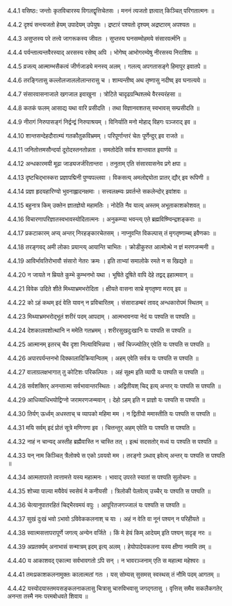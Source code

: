 4.4.1
वसिष्ठः:
जन्तोः कृतविचारस्य विगलद्वृत्तिचेतसः ।
मननं त्यजतो ज्ञत्वात् किञ्चित् परिगतात्मनः ॥


4.4.2
दृश्यं सन्त्यजतो हेयम् उपादेयम् उपेयुषः ।
द्रष्टारं पश्यतो दृश्यम् अद्रष्टारम् अपश्यतः ॥


4.4.3
असुप्तस्य परे तत्त्वे जागरूकस्य जीवतः ।
सुप्तस्य घनसम्मोहमये संसारवर्त्मनि ॥


4.4.4
पर्यन्तात्यन्तवैरस्याद् अरसस्य रसेष्व् अपि ।
भोगेष्व् आभोगरम्येषु नीरसस्य निराशिषः ॥


4.4.5
व्रजत्य् आत्माम्भसैकत्वं जीर्णजाड्ये मनस्य् अलम् ।
गलत्य् अपगतासङ्गे हिमापूर इवातपे ॥


4.4.6
तरङ्गितासु कल्लोलजाललोलान्तरासु च ।
शाम्यन्तीष्व् अथ तृष्णासु नदीष्व् इव घनात्यये ॥


4.4.7
संसारवासनाजाले खगजाल इवाखुना ।
त्रोटिते चादृढग्रन्थिश्लथे वैरस्यरंहसा ॥


4.4.8
कतकं फलम् आसाद्य यथा वारि प्रसीदति ।
तथा विज्ञानवशतस् स्वभावस् सम्प्रसीदति ॥


4.4.9
नीरागं निरुपासङ्गं निर्द्वन्द्वं निरुपाश्रयम् ।
विनिर्याति मनो मोहाद् विहगः पञ्जराद् इव ॥


4.4.10
शान्तसन्देहदौरात्म्यं गतकौतुकविभ्रमम् ।
परिपूर्णान्तरं चेतः पूर्णेन्दुर् इव राजते ॥


4.4.11
जनितोत्तमसौन्दर्या दूरोदस्तनतोन्नता ।
समतोदेति सर्वत्र शान्तवात इवार्णवे ॥


4.4.12
अन्धकारमयी मूढा जाड्यजर्जरितान्तरा ।
तनुताम् एति संसारवासनेव प्रगे क्षपा ॥


4.4.13
दृष्टचिद्भास्करा प्रज्ञापद्मिनी पुण्यपल्लवा ।
विकसत्य् अमलोद्द्योता प्रातर् द्यौर् इव रूपिणी ॥


4.4.14
प्रज्ञा हृदयहारिण्यो भुवनाह्लादनक्षमाः ।
सत्त्वलक्ष्म्यः प्रवर्तन्ते सकलेन्दोर् इवांशवः ॥


4.4.15
बहुनात्र किम् उक्तेन ज्ञातज्ञेयो महामतिः ।
नोदेति नैव यात्य् अस्तम् अभूताकाशकोशवत् ॥


4.4.16
विचारणापरिज्ञातस्वभावस्योदितात्मनः ।
अनुकम्प्या भवन्त्य् एते ब्रह्मविष्ण्विन्द्रशङ्कराः ॥


4.4.17
प्रकटाकारम् अप्य् अन्तर् निरहङ्कारचेतसम् ।
नाप्नुवन्ति विकल्पास् तं मृगतृष्णाम्ब्व् इवैणकाः ॥


4.4.18
तरङ्गवद् अमी लोकाः प्रयान्त्य् आयान्ति चाभितः ।
क्रोडीकुरुत आत्मोत्थे न ज्ञं मरणजन्मनी ॥


4.4.19
आविर्भावतिरोभावौ संसारो नेतरः क्रमः ।
इति ताभ्यां समालोके रमते न स खिद्यते ॥


4.4.20
न जायते न म्रियते कुम्भे कुम्भनभो यथा ।
भूषिते दूषिते वापि देहे तद्वद् इहात्मवान् ॥


4.4.21
विवेक उदिते शीते मिथ्याभ्रमभरोदिता ।
क्षीयते वासना साभ्रे मृगतृष्णा मराव् इव ॥


4.4.22
को ऽहं कथम् इदं वेति यावन् न प्रविचारितम् ।
संसाराडम्बरं तावद् अन्धकारोपमं स्थितम् ॥


4.4.23
मिथ्याभ्रमभरोद्भूतं शरीरं पदम् आपदाम् ।
आत्मभावनया नेदं यः पश्यति स पश्यति ॥


4.4.24
देशकालवशोत्थानि न ममेति गतभ्रमम् ।
शरीरसुखदुःखानि यः पश्यति स पश्यति ॥


4.4.25
आत्मानम् इतरच् चैव दृशा नित्याविभिन्नया ।
सर्वं चिज्ज्योतिर् एवेति यः पश्यति स पश्यति ॥


4.4.26
अपारपर्यन्तनभो दिक्कालादिक्रियान्वितम् ।
अहम् एवेति सर्वत्र यः पश्यति स पश्यति ॥


4.4.27
वालाग्रलक्षभागात् तु कोटिशः परिकल्पितः ।
अहं सूक्ष्म इति व्यापी यः पश्यति स पश्यति ॥


4.4.28
सर्वशक्तिर् अनन्तात्मा सर्वभावान्तरस्थितः ।
अद्वितीयश् चिद् इत्य् अन्तर् यः पश्यति स पश्यति ॥


4.4.29
आधिव्याधिभयोद्विग्नो जरामरणजन्मवान् ।
देहो ऽहम् इति न प्राज्ञो यः पश्यति स पश्यति ॥


4.4.30
तिर्यग् ऊर्ध्वम् अधस्ताच् च व्यापको महिमा मम ।
न द्वितीयो ममास्तीति यः पश्यति स पश्यति ॥


4.4.31
मयि सर्वम् इदं प्रोतं सूत्रे मणिगणा इव ।
चित्तन्तुर् अहम् एवेति यः पश्यति स पश्यति ॥


4.4.32
नाहं न चान्यद् अस्तीह ब्रह्मैवास्ति न चास्ति तत् ।
इत्थं सदसतोर् मध्यं यः पश्यति स पश्यति ॥


4.4.33
यन् नाम किञ्चित् त्रैलोक्ये स एको ऽवयवो मम ।
तरङ्गो ऽब्धाव् इवेत्य् अन्तर् यः पश्यति स पश्यति ॥


4.4.34
आत्मतापरते त्वत्तामत्ते यस्य महात्मनः ।
भावाद् उपरते स्यातां स पश्यति सुलोचनः ॥


4.4.35
शोच्या पाल्या मयैवेयं स्वसेयं मे कनीयसी ।
त्रिलोकी पेलवेत्य् उच्चैर् यः पश्यति स पश्यति ॥


4.4.36
चेत्यानुपातरहितं चिद्भैरवमयं वपुः ।
आपूरितजगज्जालं यः पश्यति स पश्यति ॥


4.4.37
सुखं दुःखं भवो ऽभावो ऽविवेककलनाश् च याः ।
अहं न वेति वा नूनं पश्यन् न परिहीयते ॥


4.4.38
स्वात्मसत्तापरापूर्णे जगत्य् अन्येन वर्जिते ।
किं मे हेयं किम् आदेयम् इति पश्यन् सदृङ् नरः ॥


4.4.39
अप्रतर्क्यम् अनाभासं सन्मात्रम् इदम् इत्य् अलम् ।
हेयोपादेयकलना यस्य क्षीणा नमामि तम् ॥


4.4.40
य आकाशवद् एकात्मा सर्वभावगतो ऽपि सन् ।
न भावरञ्जनाम् एति स महात्मा महेश्वरः ॥


4.4.41
तमःप्रकाशकलनामुक्तः कालात्मतां गतः ।
यस् सोम्यस् सुसमस् स्वस्थस् तं नौमि पदम् आगतम् ॥


4.4.42
यस्योदयास्तमयसङ्कलनाकलासु चित्रासु चारुविभवासु जगद्गतासु ।
वृत्तिस् समैव सकलैकगतेर् अनन्ता तस्मै नमः परमबोधवते शिवाय ॥

